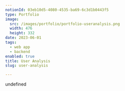 ```yaml
---
notionId: 03eb10d5-4080-4535-ba69-6c3d1b0443f5
type: Portfolio
image:
  src: /images/portfolio/portfolio-useranalysis.png
  width: 476
  height: 332
date: 2023-06-01
tags:
  - web app
  - backend
enabled: true
title: User Analysis
slug: user-analysis

---
```

undefined